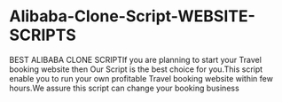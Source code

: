 # Alibaba-Clone-Script-WEBSITE-SCRIPTS
BEST ALIBABA CLONE SCRIPTIf you are planning to start your Travel booking website then Our Script is the best choice for you.This script enable you to run your own profitable Travel booking website within few hours.We assure this script can change your booking business

